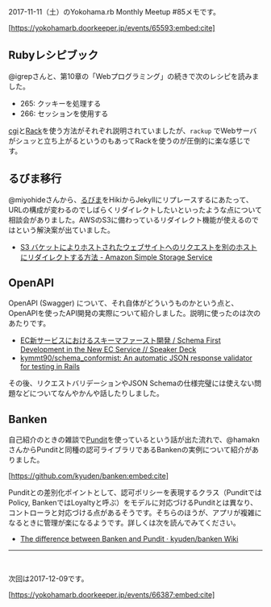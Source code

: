 <!-- Yokohama.rb Monthly Meetup #85 に参加した -->

2017-11-11（土）のYokohama.rb Monthly Meetup #85メモです。

[https://yokohamarb.doorkeeper.jp/events/65593:embed:cite]

## Rubyレシピブック

@igrepさんと、第10章の「Webプログラミング」の続きで次のレシピを読みました。

- 265: クッキーを処理する
- 266: セッションを使用する

[cgi](https://docs.ruby-lang.org/ja/2.4.0/library/cgi.html)と[Rack](https://github.com/rack/rack)を使う方法がそれぞれ説明されていましたが、`rackup` でWebサーバがシュッと立ち上がるというのもあってRackを使うのが圧倒的に楽な感じです。

## るびま移行

@miyohideさんから、[るびま](http://magazine.rubyist.net)をHikiからJekyllにリプレースするにあたって、URLの構成が変わるのでしばらくリダイレクトしたいといったような点について相談会がありました。AWSのS3に備わっているリダイレクト機能が使えるのではという解決案が出ていました。

- [S3 バケットによりホストされたウェブサイトへのリクエストを別のホストにリダイレクトする方法 - Amazon Simple Storage Service](http://docs.aws.amazon.com/ja_jp/AmazonS3/latest/user-guide/redirect-website-requests.html)

## OpenAPI

OpenAPI (Swagger) について、それ自体がどういうものかという点と、OpenAPIを使ったAPI開発の実際について紹介しました。説明に使ったのは次のあたりです。

- [EC新サービスにおけるスキーマファースト開発 / Schema First Development in the New EC Service // Speaker Deck](https://speakerdeck.com/kymmt90/schema-first-development-in-the-new-ec-service)
- [kymmt90/schema_conformist: An automatic JSON response validator for testing in Rails](https://github.com/kymmt90/schema_conformist)

その後、リクエストバリデーションやJSON Schemaの仕様完璧には使えない問題などについてなんやかんや話したりしました。

## Banken

自己紹介のときの雑談で[Pundit](https://github.com/elabs/pundit)を使っているという話が出た流れで、@hamaknさんからPunditと同種の認可ライブラリであるBankenの実例について紹介がありました。

[https://github.com/kyuden/banken:embed:cite]

Punditとの差別化ポイントとして、認可ポリシーを表現するクラス（PunditではPolicy, BankenではLoyaltyと呼ぶ）をモデルに対応づけるPunditとは異なり、コントローラと対応づける点があるそうです。そちらのほうが、アプリが複雑になるときに管理が楽になるようです。詳しくは次を読んでみてください。

- [The difference between Banken and Pundit · kyuden/banken Wiki](https://github.com/kyuden/banken/wiki/The-difference-between-Banken-and-Pundit)

----
<br>

次回は2017-12-09です。

[https://yokohamarb.doorkeeper.jp/events/66387:embed:cite]

